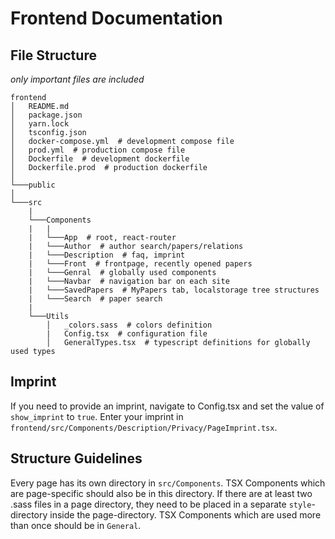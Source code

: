 
# Frontend Documentation


## File Structure
*only important files are included*
```
frontend
│   README.md
│   package.json
│   yarn.lock
│   tsconfig.json
│   docker-compose.yml  # development compose file
│   prod.yml  # production compose file
│   Dockerfile  # development dockerfile
│   Dockerfile.prod  # production dockerfile   
│
└───public
│   
└───src
    |
    └───Components
    |   |
    |   └───App  # root, react-router
    |   └───Author  # author search/papers/relations
    |   └───Description  # faq, imprint 
    |   └───Front  # frontpage, recently opened papers
    |   └───Genral  # globally used components
    |   └───Navbar  # navigation bar on each site
    |   └───SavedPapers  # MyPapers tab, localstorage tree structures
    |   └───Search  # paper search
    |   
    └───Utils
        │   _colors.sass  # colors definition
        |   Config.tsx  # configuration file
        │   GeneralTypes.tsx  # typescript definitions for globally used types

```



## Imprint
If you need to provide an imprint, navigate to Config.tsx and set the value of `show_imprint` to `true`. Enter your imprint in `frontend/src/Components/Description/Privacy/PageImprint.tsx`.


## Structure Guidelines

Every page has its own directory in `src/Components`. TSX Components which are page-specific should also be in this directory. If there are at least two .sass files in a page directory, they need to be placed in a separate `style`-directory inside the page-directory. TSX Components which are used more than once should be in `General`. 
